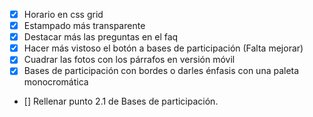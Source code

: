 - [x] Horario en css grid
- [x] Estampado más transparente
- [x] Destacar más las preguntas en el faq
- [x] Hacer más vistoso el botón a bases de participación (Falta mejorar)
- [x] Cuadrar las fotos con los párrafos en versión móvil
- [x] Bases de participación con bordes o darles énfasis con una paleta monocromática
- [] Rellenar punto 2.1 de Bases de participación.
